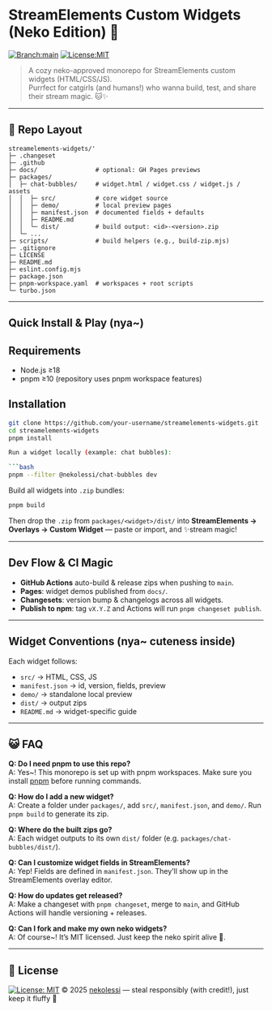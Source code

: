 # StreamElements Custom Widgets (Neko Edition) 🐾

[![Branch:main](https://img.shields.io/badge/branch-main-blue.svg)](../../tree/main)  [![License:MIT](https://img.shields.io/badge/License-MIT-green.svg)](LICENSE)

> A cozy neko-approved monorepo for StreamElements custom widgets
> (HTML/CSS/JS).\
> Purrfect for catgirls (and humans!) who wanna build, test, and share
> their stream magic. 🐱✨

------------------------------------------------------------------------

## 🐾 Repo Layout

    streamelements-widgets/'
    ├─ .changeset
    ├─ .github
    ├─ docs/                # optional: GH Pages previews
    ├─ packages/
    │  ├─ chat-bubbles/     # widget.html / widget.css / widget.js / assets
    │  │  ├─ src/           # core widget source
    │  │  ├─ demo/          # local preview pages
    │  │  ├─ manifest.json  # documented fields + defaults
    │  │  ├─ README.md
    │  │  └─ dist/          # build output: <id>-<version>.zip
    │  └─ ...
    ├─ scripts/             # build helpers (e.g., build-zip.mjs)
    ├─ .gitignore
    ├─ LICENSE
    ├─ README.md
    ├─ eslint.config.mjs
    ├─ package.json
    ├─ pnpm-workspace.yaml  # workspaces + root scripts
    └─ turbo.json

------------------------------------------------------------------------

##  Quick Install & Play (nya~)

##  Requirements

- Node.js ≥18
- pnpm ≥10 (repository uses pnpm workspace features)

##  Installation

```bash
git clone https://github.com/your-username/streamelements-widgets.git
cd streamelements-widgets
pnpm install

Run a widget locally (example: chat bubbles):

```bash
pnpm --filter @nekolessi/chat-bubbles dev
```

Build all widgets into `.zip` bundles:

```bash
pnpm build
```

Then drop the `.zip` from `packages/<widget>/dist/` into **StreamElements → Overlays → Custom Widget** — paste or import, and ✨stream magic!

------------------------------------------------------------------------

##  Dev Flow & CI Magic

- **GitHub Actions** auto-build & release zips when pushing to `main`.  
- **Pages**: widget demos published from `docs/`.  
- **Changesets**: version bump & changelogs across all widgets.  
- **Publish to npm**: tag `vX.Y.Z` and Actions will run `pnpm changeset publish`.

------------------------------------------------------------------------

##  Widget Conventions (nya~ cuteness inside)

Each widget follows:

- `src/` → HTML, CSS, JS  
- `manifest.json` → id, version, fields, preview  
- `demo/` → standalone local preview  
- `dist/` → output zips  
- `README.md` → widget-specific guide  

------------------------------------------------------------------------

## 😺 FAQ

**Q: Do I need pnpm to use this repo?**  
A: Yes~! This monorepo is set up with pnpm workspaces. Make sure you install [pnpm](https://pnpm.io/) before running commands.

**Q: How do I add a new widget?**  
A: Create a folder under `packages/`, add `src/`, `manifest.json`, and `demo/`. Run `pnpm build` to generate its zip.

**Q: Where do the built zips go?**  
A: Each widget outputs to its own `dist/` folder (e.g. `packages/chat-bubbles/dist/`).

**Q: Can I customize widget fields in StreamElements?**  
A: Yep! Fields are defined in `manifest.json`. They’ll show up in the StreamElements overlay editor.

**Q: How do updates get released?**  
A: Make a changeset with `pnpm changeset`, merge to `main`, and GitHub Actions will handle versioning + releases.

**Q: Can I fork and make my own neko widgets?**  
A: Of course~! It’s MIT licensed. Just keep the neko spirit alive 🐾.

------------------------------------------------------------------------

## 💖 License

[![License: MIT](https://img.shields.io/badge/License-MIT-yellow.svg)](LICENSE) © 2025 [nekolessi](https://github.com/nekolessi) — steal responsibly (with credit!), just keep it fluffy 🐾
